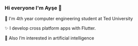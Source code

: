 ### Hi everyone I'm Ayşe 👋 
🔭 I'm 4th year computer engineering student at Ted University

✨ I develop cross platform apps with Flutter.  

🌱 Also I’m interested in artificial intelligence


<!--
**aysealmaci/aysealmaci** is a ✨ _special_ ✨ repository because its `README.md` (this file) appears on your GitHub profile.

Here are some ideas to get you started:

- 🔭 I’m currently working on ...
- 🌱 I’m currently learning ...
- 👯 I’m looking to collaborate on ...
- 🤔 I’m looking for help with ...
- 💬 Ask me about ...
- 📫 How to reach me: ...
- 😄 Pronouns: ...
- ⚡ Fun fact: ...
-->
 
